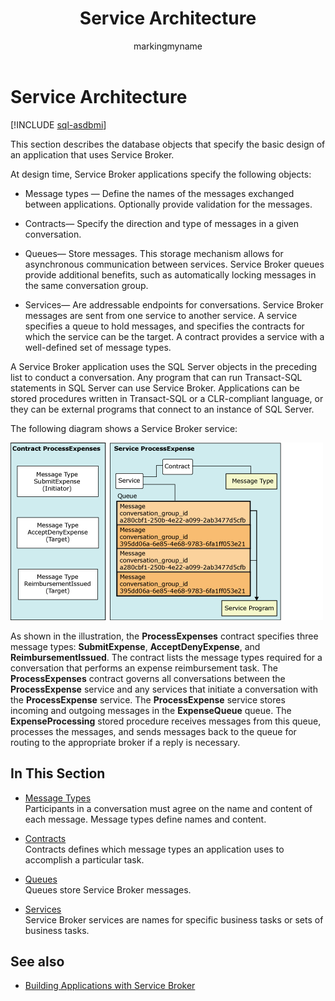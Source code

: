 ﻿---
title: Service Architecture
description: "This section describes the database objects that specify the basic design of an application that uses Service Broker."
ms.prod: sql
ms.technology: configuration
ms.topic: conceptual
author: markingmyname
ms.author: maghan
ms.reviewer: mikeray
ms.date: "03/30/2022"
---

# Service Architecture

[!INCLUDE [sql-asdbmi](../../includes/applies-to-version/sql-asdbmi.md)]

This section describes the database objects that specify the basic design of an application that uses Service Broker.

At design time, Service Broker applications specify the following objects:

  - Message types — Define the names of the messages exchanged between applications. Optionally provide validation for the messages.

  - Contracts— Specify the direction and type of messages in a given conversation.

  - Queues— Store messages. This storage mechanism allows for asynchronous communication between services. Service Broker queues provide additional benefits, such as automatically locking messages in the same conversation group.

  - Services— Are addressable endpoints for conversations. Service Broker messages are sent from one service to another service. A service specifies a queue to hold messages, and specifies the contracts for which the service can be the target. A contract provides a service with a well-defined set of message types.

A Service Broker application uses the SQL Server objects in the preceding list to conduct a conversation. Any program that can run Transact-SQL statements in SQL Server can use Service Broker. Applications can be stored procedures written in Transact-SQL or a CLR-compliant language, or they can be external programs that connect to an instance of SQL Server.

The following diagram shows a Service Broker service:

![Relationship of Service Broker objects](media/broker02.gif "Relationship of Service Broker objects")

As shown in the illustration, the **ProcessExpenses** contract specifies three message types: **SubmitExpense**, **AcceptDenyExpense**, and **ReimbursementIssued**. The contract lists the message types required for a conversation that performs an expense reimbursement task. The **ProcessExpenses** contract governs all conversations between the **ProcessExpense** service and any services that initiate a conversation with the **ProcessExpense** service. The **ProcessExpense** service stores incoming and outgoing messages in the **ExpenseQueue** queue. The **ExpenseProcessing** stored procedure receives messages from this queue, processes the messages, and sends messages back to the queue for routing to the appropriate broker if a reply is necessary.

## In This Section

  - [Message Types](message-types.md)  
    Participants in a conversation must agree on the name and content of each message. Message types define names and content.

  - [Contracts](contracts.md)  
    Contracts defines which message types an application uses to accomplish a particular task.

  - [Queues](queues.md)  
    Queues store Service Broker messages.

  - [Services](services.md)  
    Service Broker services are names for specific business tasks or sets of business tasks.

## See also

- [Building Applications with Service Broker](building-applications-with-service-broker.md)